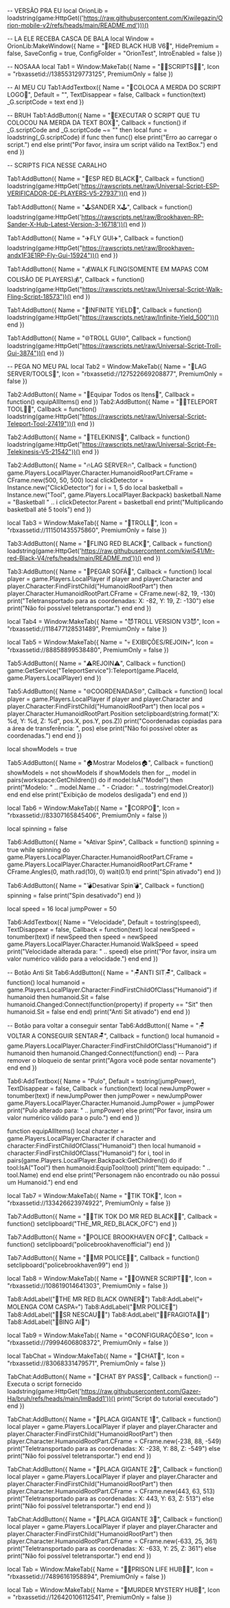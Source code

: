 -- VERSÃO PRA EU
local OrionLib = loadstring(game:HttpGet(('https://raw.githubusercontent.com/Kiwilegazin/Orion-mobile-v2/refs/heads/main/README.md')))()

-- LA ELE RECEBA CASCA DE BALA 
local Window = OrionLib:MakeWindow({
    Name = "🎩RED BLACK HUB V6🎩",
    HidePremium = false,
    SaveConfig = true,
    ConfigFolder = "OrionTest",
    IntroEnabled = false
})

-- NOSAAA
local Tab1 = Window:MakeTab({
    Name = "👨‍💻SCRIPTS👨‍💻",
    Icon = "rbxassetid://138553129773125",
    PremiumOnly = false
})

-- AI MEU CU
Tab1:AddTextbox({
    Name = "🤑COLOCA A MERDA DO SCRIPT LOGO🤑",
    Default = "",
    TextDisappear = false,
    Callback = function(text)
        _G.scriptCode = text
    end
})

-- BRUH
Tab1:AddButton({
    Name = "📄EXECUTAR O SCRIPT QUE TU COLOCOU NA MERDA DA TEXT BOX📄",
    Callback = function()
        if _G.scriptCode and _G.scriptCode ~= "" then
            local func = loadstring(_G.scriptCode)
            if func then
                func()
            else
                print("Erro ao carregar o script.")
            end
        else
            print("Por favor, insira um script válido na TextBox.")
        end
    end
})

-- SCRIPTS FICA NESSE CARALHO

Tab1:AddButton({
    Name = "🤑ESP RED BLACK🤑",
    Callback = function()
        loadstring(game:HttpGet('https://rawscripts.net/raw/Universal-Script-ESP-VERIFICADOR-DE-PLAYERS-V5-27937'))()
    end
})

Tab1:AddButton({
    Name = "🕹️SANDER X🕹️",
    Callback = function()
        loadstring(game:HttpGet('https://rawscripts.net/raw/Brookhaven-RP-Sander-X-Hub-Latest-Version-3-16718'))()
    end
})

Tab1:AddButton({
    Name = "✈️FLY GUI✈️",
    Callback = function()
        loadstring(game:HttpGet("https://rawscripts.net/raw/Brookhaven-andx1F3E1RP-Fly-Gui-15924"))()
    end
})

Tab1:AddButton({
    Name = "💰WALK FLING(SOMENTE EM MAPAS COM COLISÃO DE PLAYERS)💰",
    Callback = function()
       loadstring(game:HttpGet("https://rawscripts.net/raw/Universal-Script-Walk-Fling-Script-18573"))()
    end
})

Tab1:AddButton({
    Name = "📄INFINITE YIELD📄",
    Callback = function()
       loadstring(game:HttpGet("https://rawscripts.net/raw/Infinite-Yield_500"))()
    end
})

Tab1:AddButton({
    Name = "🌐TROLL GUI🌐",
    Callback = function()
        loadstring(game:HttpGet("https://rawscripts.net/raw/Universal-Script-Troll-Gui-3874"))()
    end
})

-- PEGA NO MEU PAL
local Tab2 = Window:MakeTab({
    Name = "🥳LAG SERVER/TOOLS🥳",
    Icon = "rbxassetid://127522669208877",
    PremiumOnly = false
})

Tab2:AddButton({
    Name = "🍖Equipar Todos os Itens🍖",
    Callback = function()
        equipAllItems()
    end
})
Tab2:AddButton({
    Name = "👨‍🔬TELEPORT TOOL👨‍🔬",
    Callback = function()
        loadstring(game:HttpGet("https://rawscripts.net/raw/Universal-Script-Teleport-Tool-27419"))()
    end
})

Tab2:AddButton({
    Name = "🤑TELEKINIS🤑",
    Callback = function()
        loadstring(game:HttpGet("https://rawscripts.net/raw/Universal-Script-Fe-Telekinesis-V5-21542"))()
    end
})

Tab2:AddButton({
    Name = "🔥LAG SERVER🔥",
    Callback = function()
        game.Players.LocalPlayer.Character.HumanoidRootPart.CFrame = CFrame.new(500, 50, 500)
        local clickDetector = Instance.new("ClickDetector")
        for i = 1, 5 do
            local basketball = Instance.new("Tool", game.Players.LocalPlayer.Backpack)
            basketball.Name = "Basketball " .. i
            clickDetector.Parent = basketball
        end
        print("Multiplicando basketball até 5 tools")
    end
})

local Tab3 = Window:MakeTab({
    Name = "🤣TROLL🤣",
    Icon = "rbxassetid://111501435575860",
    PremiumOnly = false
})

Tab3:AddButton({
    Name = "🥵FLING RED BLACK🥵",
    Callback = function()
        loadstring(game:HttpGet('https://raw.githubusercontent.com/kiwi541/Mr-red-Black-V4/refs/heads/main/README.md'))()
    end
})

Tab3:AddButton({
    Name = "🤑PEGAR SOFÁ🤑",
    Callback = function()
        local player = game.Players.LocalPlayer
        if player and player.Character and player.Character:FindFirstChild("HumanoidRootPart") then
            player.Character.HumanoidRootPart.CFrame = CFrame.new(-82, 19, -130)
            print("Teletransportado para as coordenadas: X: -82, Y: 19, Z: -130")
        else
            print("Não foi possível teletransportar.")
        end
    end
})

local Tab4 = Window:MakeTab({
    Name = "😈TROLL VERSION V3😈",
    Icon = "rbxassetid://118477128531489",
    PremiumOnly = false
})

local Tab5 = Window:MakeTab({
    Name = "💀 EXIBIÇÕES/REJOIN💀",
    Icon = "rbxassetid://88858899538480",
    PremiumOnly = false
})

Tab5:AddButton({
    Name = "⚠️REJOIN⚠️",
    Callback = function()
        game:GetService("TeleportService"):Teleport(game.PlaceId, game.Players.LocalPlayer)
    end
})

Tab5:AddButton({
    Name = "🌐COORDENADAS🌐",
    Callback = function()
        local player = game.Players.LocalPlayer
        if player and player.Character and player.Character:FindFirstChild("HumanoidRootPart") then
            local pos = player.Character.HumanoidRootPart.Position
            setclipboard(string.format("X: %d, Y: %d, Z: %d", pos.X, pos.Y, pos.Z))
            print("Coordenadas copiadas para a área de transferência: ", pos)
        else
            print("Não foi possível obter as coordenadas.")
        end
    end
})

local showModels = true

Tab5:AddButton({
    Name = "🏠Mostrar Modelos🏠",
    Callback = function()
        showModels = not showModels
        if showModels then
            for _, model in pairs(workspace:GetChildren()) do
                if model:IsA("Model") then
                    print("Modelo: " .. model.Name .. " - Criador: " .. tostring(model.Creator))
                end
            end
        else
            print("Exibição de modelos desligada")
        end
    end
})

local Tab6 = Window:MakeTab({
    Name = "🧠CORPO🧠",
    Icon = "rbxassetid://83307165845406",
    PremiumOnly = false
})

local spinning = false

Tab6:AddButton({
    Name = "🌀Ativar Spin🌀",
    Callback = function()
        spinning = true
        while spinning do
            game.Players.LocalPlayer.Character.HumanoidRootPart.CFrame = game.Players.LocalPlayer.Character.HumanoidRootPart.CFrame * CFrame.Angles(0, math.rad(10), 0)
            wait(0.1)
        end
        print("Spin ativado")
    end
})

Tab6:AddButton({
    Name = "💣Desativar Spin💣",
    Callback = function()
        spinning = false
        print("Spin desativado")
    end
})

local speed = 16
local jumpPower = 50

Tab6:AddTextbox({
    Name = "Velocidade",
    Default = tostring(speed),
    TextDisappear = false,
    Callback = function(text)
        local newSpeed = tonumber(text)
        if newSpeed then
            speed = newSpeed
            game.Players.LocalPlayer.Character.Humanoid.WalkSpeed = speed
            print("Velocidade alterada para: " .. speed)
        else
            print("Por favor, insira um valor numérico válido para a velocidade.")
        end
    end
})

-- Botão Anti Sit
Tab6:AddButton({
    Name = "🪑ANTI SIT🪑",
    Callback = function()
        local humanoid = game.Players.LocalPlayer.Character:FindFirstChildOfClass("Humanoid")
        if humanoid then
            humanoid.Sit = false
            humanoid.Changed:Connect(function(property)
                if property == "Sit" then
                    humanoid.Sit = false
                end
            end)
            print("Anti Sit ativado")
        end
    end
})

-- Botão para voltar a conseguir sentar
Tab6:AddButton({
    Name = "🪑VOLTAR A CONSEGUIR SENTAR🪑",
    Callback = function()
        local humanoid = game.Players.LocalPlayer.Character:FindFirstChildOfClass("Humanoid")
        if humanoid then
            humanoid.Changed:Connect(function() end) -- Para remover o bloqueio de sentar
            print("Agora você pode sentar novamente")
        end
    end
})

Tab6:AddTextbox({
    Name = "Pulo",
    Default = tostring(jumpPower),
    TextDisappear = false,
    Callback = function(text)
        local newJumpPower = tonumber(text)
        if newJumpPower then
            jumpPower = newJumpPower
            game.Players.LocalPlayer.Character.Humanoid.JumpPower = jumpPower
            print("Pulo alterado para: " .. jumpPower)
        else
            print("Por favor, insira um valor numérico válido para o pulo.")
        end
    end
})

function equipAllItems()
    local character = game.Players.LocalPlayer.Character
    if character and character:FindFirstChildOfClass("Humanoid") then
        local humanoid = character:FindFirstChildOfClass("Humanoid")
        for i, tool in pairs(game.Players.LocalPlayer.Backpack:GetChildren()) do
            if tool:IsA("Tool") then
                humanoid:EquipTool(tool)
                print("Item equipado: " .. tool.Name)
            end
        end
    else
        print("Personagem não encontrado ou não possui um Humanoid.")
    end
end

local Tab7 = Window:MakeTab({
    Name = "🤳TIK TOK🤳",
    Icon = "rbxassetid://133426623974922",
    PremiumOnly = false
})

Tab7:AddButton({
    Name = "👨‍💻TIK TOK DO MR RED BLACK👨‍💻",
    Callback = function()
        setclipboard("THE_MR_RED_BLACK_OFC")
    end
})

Tab7:AddButton({
    Name = "🤪POLICE BROOKHAVEN OFC🤪",
    Callback = function()
        setclipboard("policebrookhavenofficial")
    end
})

Tab7:AddButton({
    Name = "👨‍💻MR POLICE👨‍💻",
    Callback = function()
        setclipboard("policebrookhaven99")
    end
})

local Tab8 = Window:MakeTab({
    Name = "👨‍💻OWNER SCRIPT👨‍💻",
    Icon = "rbxassetid://108619014641303",
    PremiumOnly = false
})

Tab8:AddLabel("🎩THE MR RED BLACK OWNER🎩")
Tab8:AddLabel("💀MOLENGA COM CASPA💀")
Tab8:AddLabel("🥵MR POLICE🥵")
Tab8:AddLabel("👨‍🔬SR NESCAU👨‍🔬")
Tab8:AddLabel("👨‍💻FRAGIOTA👨‍💻")
Tab8:AddLabel("🤖BING AI🤖")

local Tab9 = Window:MakeTab({
    Name = "⚙️CONFIGURAÇÕES⚙️",
    Icon = "rbxassetid://79994606808372",
    PremiumOnly = false
})

local TabChat = Window:MakeTab({
    Name = "💬CHAT💬",
    Icon = "rbxassetid://83068331479571",
    PremiumOnly = false
})

TabChat:AddButton({
    Name = "💬CHAT BY PASS💬",
    Callback = function()
        -- Executa o script fornecido
        loadstring(game:HttpGet('https://raw.githubusercontent.com/Gazer-Ha/bruh/refs/heads/main/ImBadd1'))()
        print("Script do tutorial executado")
    end
})

TabChat:AddButton({
    Name = "💬PLACA GIGANTE 1💬",
    Callback = function()
        local player = game.Players.LocalPlayer
        if player and player.Character and player.Character:FindFirstChild("HumanoidRootPart") then
            player.Character.HumanoidRootPart.CFrame = CFrame.new(-238, 88, -549)
            print("Teletransportado para as coordenadas: X: -238, Y: 88, Z: -549")
        else
            print("Não foi possível teletransportar.")
        end
    end
})

TabChat:AddButton({
    Name = "💬PLACA GIGANTE 2💬",
    Callback = function()
        local player = game.Players.LocalPlayer
        if player and player.Character and player.Character:FindFirstChild("HumanoidRootPart") then
            player.Character.HumanoidRootPart.CFrame = CFrame.new(443, 63, 513)
            print("Teletransportado para as coordenadas: X: 443, Y: 63, Z: 513")
        else
            print("Não foi possível teletransportar.")
        end
    end
})

TabChat:AddButton({
    Name = "💬PLACA GIGANTE 3💬",
    Callback = function()
        local player = game.Players.LocalPlayer
        if player and player.Character and player.Character:FindFirstChild("HumanoidRootPart") then
            player.Character.HumanoidRootPart.CFrame = CFrame.new(-633, 25, 361)
            print("Teletransportado para as coordenadas: X: -633, Y: 25, Z: 361")
        else
            print("Não foi possível teletransportar.")
        end
    end
})

local Tab = Window:MakeTab({
    Name = "👮‍♂️PRISON LIFE HUB👮‍♂️",
    Icon = "rbxassetid://74896161958894",
    PremiumOnly = false
})

local Tab = Window:MakeTab({
    Name = "🤫MURDER MYSTERY HUB🤫",
    Icon = "rbxassetid://126420106112541",
    PremiumOnly = false
})
